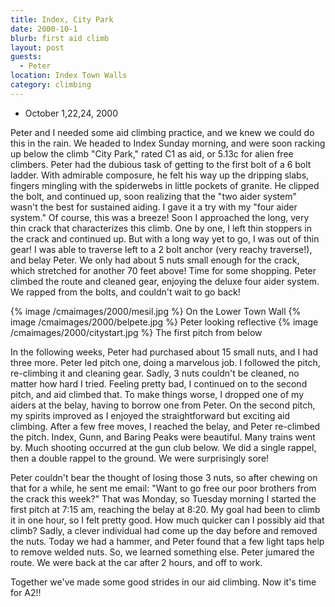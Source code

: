 ```yaml
---
title: Index, City Park
date: 2000-10-1
blurb: first aid climb
layout: post
guests:
  - Peter
location: Index Town Walls
category: climbing
---
```


* October 1,22,24, 2000

Peter and I needed some aid climbing practice, and we knew we could do
this in the rain.  We headed to Index Sunday morning, and were soon
racking up below the climb "City Park," rated C1 as aid, or 5.13c for
alien free climbers. Peter had the dubious task of getting to the
first bolt of a 6 bolt ladder. With admirable composure, he felt his
way up the dripping slabs, fingers mingling with the spiderwebs in
little pockets of granite.  He clipped the bolt, and continued up,
soon realizing that the "two aider system" wasn't the best for
sustained aiding. I gave it a try with my "four aider system."  Of
course, this was a breeze! Soon I approached the long, very thin crack
that characterizes this climb. One by one, I left thin stoppers in the
crack and continued up. But with a long way yet to go, I was out of
thin gear! I was able to traverse left to a 2 bolt anchor (very reachy
traverse!), and belay Peter. We only had about 5 nuts small enough for
the crack, which stretched for another 70 feet above! Time for some
shopping. Peter climbed the route and cleaned gear, enjoying the
deluxe four aider system. We rapped from the bolts, and couldn't wait to
go back!



{% image /cmaimages/2000/mesil.jpg %}
On the Lower Town Wall
{% image /cmaimages/2000/belpete.jpg %}
Peter looking reflective
{% image /cmaimages/2000/citystart.jpg %}
The first pitch from below


In the following weeks, Peter had purchased about 15 small nuts, and I 
had three more. Peter
led pitch one, doing a marvelous job. I followed the pitch,
re-climbing it and cleaning gear. Sadly, 3 nuts couldn't be cleaned, no
matter how hard I tried.  Feeling pretty bad, I continued on to the
second pitch, and aid climbed that.  To make things worse, I dropped
one of my aiders at the belay, having to borrow one from Peter.  On
the second pitch, my spirits improved as I enjoyed the straightforward
but exciting aid climbing.  After a few free moves, I reached the
belay, and Peter re-climbed the pitch.  Index, Gunn, and Baring Peaks
were beautiful. Many trains went by. Much shooting occurred at the gun
club below. We did a single rappel, then a double rappel to the
ground. We were surprisingly sore!


Peter couldn't bear the thought of losing those 3 nuts, so after
chewing on that for a while, he sent me email: "Want to go free our
poor brothers from the crack this week?"  That was Monday, so Tuesday
morning I started the first pitch at 7:15 am, reaching the belay at
8:20. My goal had been to climb it in one hour, so I felt pretty good.
How much quicker can I possibly aid that climb? Sadly, a clever
individual had come up the day before and removed the nuts. Today we
had a hammer, and Peter found that a few light taps help to remove
welded nuts.  So, we learned something else. Peter jumared the route. We
were back at the car after 2 hours, and off to work.


Together we've made some good strides in our aid climbing. Now it's time
for A2!!


